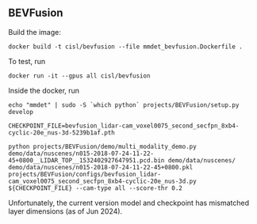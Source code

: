 ## BEVFusion


Build the image:
```
docker build -t cisl/bevfusion --file mmdet_bevfusion.Dockerfile .
```

To test, run
```
docker run -it --gpus all cisl/bevfusion
```
Inside the docker, run
```
echo "mmdet" | sudo -S `which python` projects/BEVFusion/setup.py develop

CHECKPOINT_FILE=bevfusion_lidar-cam_voxel0075_second_secfpn_8xb4-cyclic-20e_nus-3d-5239b1af.pth

python projects/BEVFusion/demo/multi_modality_demo.py demo/data/nuscenes/n015-2018-07-24-11-22-45+0800__LIDAR_TOP__1532402927647951.pcd.bin demo/data/nuscenes/ demo/data/nuscenes/n015-2018-07-24-11-22-45+0800.pkl projects/BEVFusion/configs/bevfusion_lidar-cam_voxel0075_second_secfpn_8xb4-cyclic-20e_nus-3d.py ${CHECKPOINT_FILE} --cam-type all --score-thr 0.2
```

Unfortunately, the current version model and checkpoint has mismatched layer dimensions (as of Jun 2024).
